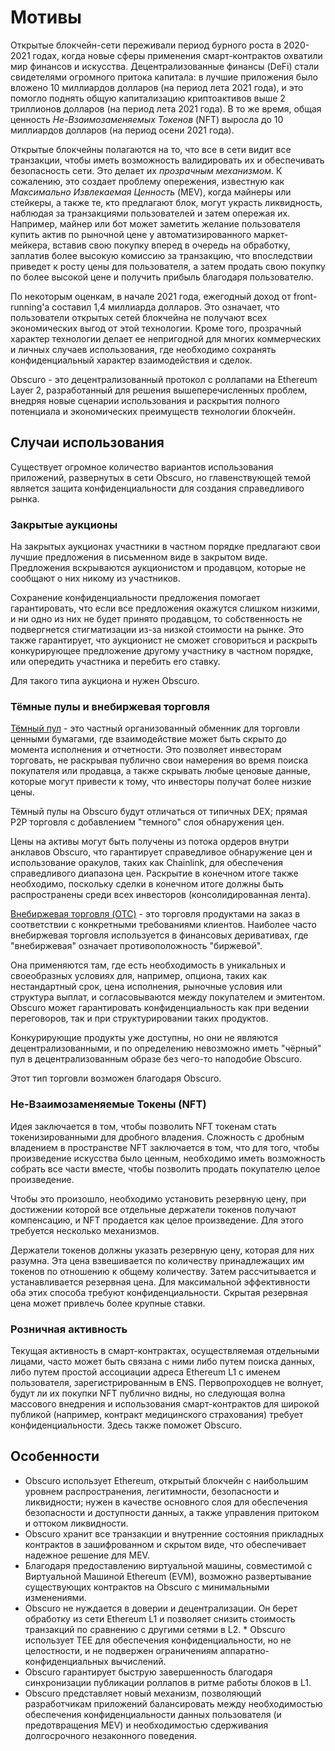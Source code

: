 # Мотивы
Открытые блокчейн-сети переживали период бурного роста в 2020-2021 годах, когда новые сферы применения смарт-контрактов охватили мир финансов и искусства. Децентрализованные финансы (DeFi) стали свидетелями огромного притока капитала: в лучшие приложения было вложено 10 миллиардов долларов (на период лета 2021 года), и это помогло поднять общую капитализацию криптоактивов выше 2 триллионов долларов (на период лета 2021 года). В то же время, общая ценность _Не-Взаимозаменяемых Токенов_ (NFT) выросла до 10 миллиардов долларов (на период осени 2021 года).

Открытые блокчейны полагаются на то, что все в сети видит все транзакции, чтобы иметь возможность валидировать их и обеспечивать безопасность сети. Это делает их _прозрачным механизмом_. К сожалению, это создает проблему опережения, известную как _Максимально Извлекаемая Ценность_ (MEV), когда майнеры или стейкеры, а также те, кто предлагают блок, могут украсть ликвидность, наблюдая за транзакциями пользователей и затем опережая их. Например, майнер или бот может заметить желание пользователя купить актив по рыночной цене у автоматизированного маркет-мейкера, вставив свою покупку вперед в очередь на обработку, заплатив более высокую комиссию за транзакцию, что впоследствии приведет к росту цены для пользователя, а затем продать свою покупку по более высокой цене и получить прибыль благодаря пользователю.

По некоторым оценкам, в начале 2021 года, ежегодный доход от front-running'а составил 1,4 миллиарда долларов. Это означает, что пользователи открытых сетей блокчейна не получают всех экономических выгод от этой технологии. Кроме того, прозрачный характер технологии делает ее непригодной для многих коммерческих и личных случаев использования, где необходимо сохранять конфиденциальный характер взаимодействия и сделок.

Obscuro - это децентрализованный протокол с роллапами на Ethereum Layer 2, разработанный для решения вышеперечисленных проблем, внедряя новые сценарии использования и раскрытия полного потенциала и экономических преимуществ технологии блокчейн.

## Случаи использования
Существует огромное количество вариантов использования приложений, развернутых в сети Obscuro, но главенствующей темой является защита конфиденциальности для создания справедливого рынка.

### Закрытые аукционы
На закрытых аукционах участники в частном порядке предлагают свои лучшие предложения в письменном виде в закрытом виде. Предложения вскрываются аукционистом и продавцом, которые не сообщают о них никому из участников.

Сохранение конфиденциальности предложения помогает гарантировать, что если все предложения окажутся слишком низкими, и ни одно из них не будет принято продавцом, то собственность не подвергнется стигматизации из-за низкой стоимости на рынке. Это также гарантирует, что аукционист не сможет сговориться и раскрыть конкурирующее предложение другому участнику в частном порядке, или опередить участника и перебить его ставку.

Для такого типа аукциона и нужен Obscuro.

### Тёмные пулы и внебиржевая торговля
[Тёмный пул](https://www.investopedia.com/articles/markets/050614/introduction-dark-pools.asp) - это частный организованный обменник для торговли ценными бумагами, где взаимодействие может быть скрыто до момента исполнения и отчетности. Это позволяет инвесторам торговать, не раскрывая публично свои намерения во время поиска покупателя или продавца, а также скрывать любые ценовые данные, которые могут привести к тому, что инвесторы получат более низкие цены.

Тёмный пулы на Obscuro будут отличаться от типичных DEX; прямая P2P торговля с добавлением "темного" слоя обнаружения цен.

Цены на активы могут быть получены из потока ордеров внутри анклавов Obscuro, что гарантирует справедливое обнаружение цен и использование оракулов, таких как Chainlink, для обеспечения справедливого диапазона цен. Раскрытие в конечном итоге также необходимо, поскольку сделки в конечном итоге должны быть распространены среди всех инвесторов (консолидированная лента).

[Внебиржевая торговля (OTC)](https://www.investopedia.com/terms/o/otc.asp) - это торговля продуктами на заказ в соответствии с конкретными требованиями клиентов. Наиболее часто внебиржевая торговля используется в финансовых деривативах, где "внебиржевая" означает противоположность "биржевой".

Она применяются там, где есть необходимость в уникальных и своеобразных условиях для, например, опциона, таких как нестандартный срок, цена исполнения, рыночные условия или структура выплат, и согласовываются между покупателем и эмитентом. Obscuro может гарантировать конфиденциальность как при ведении переговоров, так и при структурировании таких продуктов.

Конкурирующие продукты уже доступны, но они не являются децентрализованными, и по определению невозможно иметь "чёрный" пул в децентрализованным образе без чего-то наподобие Obscuro.

Этот тип торговли возможен благодаря Obscuro.

### Не-Взаимозаменяемые Токены (NFT)
Идея заключается в том, чтобы позволить NFT токенам стать токенизированными для дробного владения. Сложность с дробным владением в пространстве NFT заключается в том, что для того, чтобы произведение искусства было ценным, необходимо иметь возможность собрать все части вместе, чтобы позволить продать покупателю целое произведение.

Чтобы это произошло, необходимо установить резервную цену, при достижении которой все отдельные держатели токенов получают компенсацию, и NFT продается как целое произведение. Для этого требуется несколько механизмов.

Держатели токенов должны указать резервную цену, которая для них разумна. Эта цена взвешивается по количеству принадлежащих им токенов по отношению к общему количеству. Затем рассчитывается и устанавливается резервная цена. Для максимальной эффективности оба этих способа требуют конфиденциальности. Скрытая резервная цена может привлечь более крупные ставки.

### Розничная активность
Текущая активность в смарт-контрактах, осуществляемая отдельными лицами, часто может быть связана с ними либо путем поиска данных, либо путем простой ассоциации адреса Ethereum L1 с именем пользователя, зарегистрированным в ENS. Первопроходцев не волнует, будут ли их покупки NFT публично видны, но следующая волна массового внедрения и использования смарт-контрактов для широкой публикой (например, контракт медицинского страхования) требует конфиденциальности. Здесь также поможет Obscuro.

## Особенности
* Obscuro использует Ethereum, открытый блокчейн с наибольшим уровнем распространения, легитимности, безопасности и ликвидности; нужен в качестве основного слоя для обеспечения безопасности и доступности данных, а также управления притоком и оттоком ликвидности.
* Obscuro хранит все транзакции и внутренние состояния прикладных контрактов в зашифрованном и скрытом виде, что обеспечивает надежное решение для MEV.
* Благодаря предоставлению виртуальной машины, совместимой с Виртуальной Машиной Ethereum (EVM), возможно развертывание существующих контрактов на Obscuro с минимальными изменениями.
* Obscuro не нуждается в доверии и децентрализации. Он берет обработку из сети Ethereum L1 и позволяет снизить стоимость транзакций по сравнению с другими сетями в L2. * Obscuro использует TEE для обеспечения конфиденциальности, но не целостности, и не подвержен ограничениям аппаратно-конфиденциальных вычислений.
* Obscuro гарантирует быструю завершенность благодаря синхронизации публикации роллапов в ритме работы блоков в L1.
* Obscuro представляет новый механизм, позволяющий разработчикам приложений балансировать между необходимостью обеспечения конфиденциальности данных пользователя (и предотвращения MEV) и необходимостью сдерживания долгосрочного незаконного поведения.

